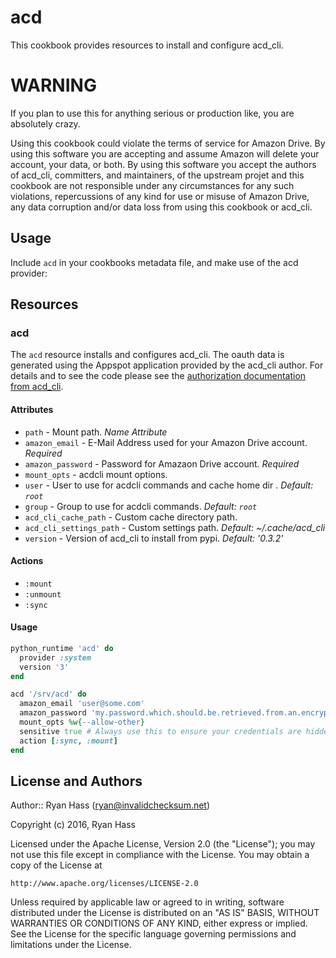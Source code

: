# acd

This cookbook provides resources to install and configure acd_cli.

# WARNING

If you plan to use this for anything serious or production like, you are
absolutely crazy.

Using this cookbook could violate the terms of service for Amazon Drive.
By using this software you are accepting and assume Amazon will delete your
account, your data, or both. By using this software you accept the authors of
acd_cli, committers, and maintainers, of the upstream projet and this cookbook
are not responsible under any circumstances for any such violations,
repercussions of any kind for use or misuse of Amazon Drive, any data
corruption and/or data loss from using this cookbook or acd_cli.

## Usage

Include `acd` in your cookbooks metadata file, and make use of the acd provider:

## Resources

### acd
The `acd` resource installs and configures acd_cli. The oauth data is generated
using the Appspot application provided by the acd_cli author. For details and
to see the code please see the [authorization documentation from acd_cli](https://github.com/yadayada/acd_cli/blob/master/docs/authorization.rst).


#### Attributes

- `path`                  - Mount path. _Name Attribute_
- `amazon_email`          - E-Mail Address used for your Amazon Drive account. _Required_
- `amazon_password`       - Password for Amazaon Drive account. _Required_
- `mount_opts`            - acdcli mount options.
- `user`                  - User to use for acdcli commands and cache home dir . _Default: `root`_
- `group`                 - Group to use for acdcli commands. _Default: `root`_
- `acd_cli_cache_path`    - Custom cache directory path.
- `acd_cli_settings_path` - Custom settings path. _Default: ~/.cache/acd_cli_
- `version`               - Version of acd_cli to install from pypi. _Default: '0.3.2'_

#### Actions
- `:mount`
- `:unmount`
- `:sync`

#### Usage

```ruby
python_runtime 'acd' do
  provider :system
  version '3'
end

acd '/srv/acd' do
  amazon_email 'user@some.com'
  amazon_password 'my.password.which.should.be.retrieved.from.an.encrypted.data.bag'
  mount_opts %w{--allow-other}
  sensitive true # Always use this to ensure your credentials are hidden in a failure.
  action [:sync, :mount]
end
```
## License and Authors

Author:: Ryan Hass (<ryan@invalidchecksum.net>)

Copyright (c) 2016, Ryan Hass

Licensed under the Apache License, Version 2.0 (the "License");
you may not use this file except in compliance with the License.
You may obtain a copy of the License at

    http://www.apache.org/licenses/LICENSE-2.0

Unless required by applicable law or agreed to in writing, software
distributed under the License is distributed on an "AS IS" BASIS,
WITHOUT WARRANTIES OR CONDITIONS OF ANY KIND, either express or implied.
See the License for the specific language governing permissions and
limitations under the License.
